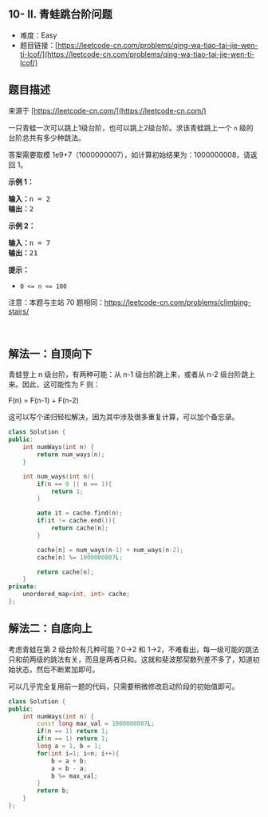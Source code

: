 ## 10- II. 青蛙跳台阶问题

- 难度：Easy
- 题目链接：[https://leetcode-cn.com/problems/qing-wa-tiao-tai-jie-wen-ti-lcof/](https://leetcode-cn.com/problems/qing-wa-tiao-tai-jie-wen-ti-lcof/)


## 题目描述

来源于 [https://leetcode-cn.com/](https://leetcode-cn.com/)

<p>一只青蛙一次可以跳上1级台阶，也可以跳上2级台阶。求该青蛙跳上一个 <code>n</code>&nbsp;级的台阶总共有多少种跳法。</p>

<p>答案需要取模 1e9+7（1000000007），如计算初始结果为：1000000008，请返回 1。</p>

<p><strong>示例 1：</strong></p>

<pre><strong>输入：</strong>n = 2
<strong>输出：</strong>2
</pre>

<p><strong>示例 2：</strong></p>

<pre><strong>输入：</strong>n = 7
<strong>输出：</strong>21
</pre>

<p><strong>提示：</strong></p>

<ul>
	<li><code>0 &lt;= n &lt;= 100</code></li>
</ul>

<p>注意：本题与主站 70 题相同：<a href="https://leetcode-cn.com/problems/climbing-stairs/">https://leetcode-cn.com/problems/climbing-stairs/</a></p>

<p>&nbsp;</p>


## 解法一：自顶向下

青蛙登上 n 级台阶，有两种可能：从 n-1 级台阶跳上来，或者从 n-2 级台阶跳上来。因此，这可能性为 F 则：

F(n) = F(n-1) + F(n-2)

这可以写个递归轻松解决，因为其中涉及很多重复计算，可以加个备忘录。

```c++
class Solution {
public:
    int numWays(int n) {
        return num_ways(n);
    }

    int num_ways(int n){
        if(n == 0 || n == 1){
            return 1;
        }

        auto it = cache.find(n);
        if(it != cache.end()){
            return cache[n];
        }

        cache[n] = num_ways(n-1) + num_ways(n-2);
        cache[n] %= 1000000007L;

        return cache[n];
    }
private:
    unordered_map<int, int> cache;
};
```

## 解法二：自底向上

考虑青蛙在第 2 级台阶有几种可能？0->2 和 1->2，不难看出，每一级可能的跳法只和前两级的跳法有关，而且是两者只和。这就和斐波那契数列差不多了，知道初始状态，然后不断累加即可。

可以几乎完全复用前一题的代码，只需要稍微修改启动阶段的初始值即可。

```cpp
class Solution {
public:
    int numWays(int n) {
        const long max_val = 1000000007L;
        if(n == 1) return 1;
        if(n == 1) return 1;
        long a = 1, b = 1;
        for(int i=1; i<n; i++){
            b = a + b;
            a = b - a;
            b %= max_val;
        }
        return b;
    }
};
```